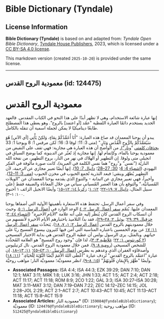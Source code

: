# Bible Dictionary (Tyndale)

## License Information

**Bible Dictionary (Tyndale)** is based on and adapted from: _Tyndale Open Bible Dictionary_, [Tyndale House Publishers](https://tyndaleopenresources.com/), 2023, which is licensed under a [CC BY-SA 4.0 license](https://creativecommons.org/licenses/by-sa/4.0/legalcode.en).

This markdown version (created `2025-10-20`) is provided under the same license.



--------------------------------

## معمودية الروح القدس (id: 124475)

معمودية الروح القدس
===================

إنها عبارة شائعة الاستخدام، وهي لا تظهر أبدًا على هذا النحو في الكتاب المقدس. فالعهد الجديد يستخدم دائمًا العبارة اللفظية "عمّد \[أو اعتمد] بالروح". وهو يعطي هذا المصطلح طابعًا ديناميكيًا لا يمكن لجملة اسمية أن تنقله بالكامل.

يبدو أن يوحنا المعمدان قد صاغ هذه العبارة: "أَنَا أُعَمِّدُكُمْ بِمَاءٍ، وَلكِنْ يَأْتِي \[أي الآتي] هُوَ سَيُعَمِّدُكُمْ بِالرُّوحِ الْقُدُسِ وَنَارٍ." (متى 3: 11؛ لوقا 3: 16؛ لكن مرقس 1: 8 ويوحنا 1: 33 [يحذفان كلمتي](https://ref.ly/Matt3:11) "[ونار").](https://ref.ly/Luke3:16) من الواضح أن هذه العبارة هي مجازية: فهي تقف على النقيض من معمودية يوحنا بالماء، وكإتمام لها. إنها مجازية إذ تُعبّر عن *الدينونة* كما يوضح السياق في انجيلي متى ولوقا. إن التطهير أو الهلاك في نهر من النار، بروح التطهير، من نفخة الله الناريّة ("نفس" و"روح" هما نفس الكلمة في العبرية)، كانت صورة مألوفة في الفكر اليهودي ([إشعياء 4: 4](https://ref.ly/Isa4:4)؛ [30: 27–28](https://ref.ly/Isa30:27-Isa30:28)؛ [دانيال 7: 10](https://ref.ly/Dan7:10)). إنها أيضًا تعبير مجازي عن *الرحمة،* لأن التطهير يُطهّر وينقي؛ فبعد التذرية تُجمع الحبوب في مخزن الحبوب ([متى 3: 11–12](https://ref.ly/Matt3:11-Matt3:12)). وأخيراً، فهي تعبير مجازي عن *البداية* \- والتنوع الذي يقدمه يوحنا المعمدان عن "الويلات المُسيانيَّة،" والتوقع بأن هذا العصر المُسياني سيأتي من خلال المعاناة والضيقة فقط (على سبيل المثال، [دانيال ٧: ١٩–٢٢](https://ref.ly/Dan7:19-Dan7:22)؛ [١٢: ١](https://ref.ly/Dan12:1)؛ [زكريا ١٤: ١٢–١٥](https://ref.ly/Zech14:12-Zech14:15)؛ وأيضًا الانجيل الزائف ١ أخنوخ ١٠٠: ١–٣).

وفي سفر أعمال الرسل، تحتفظ هذه الاستعارة بأهميتها الأولية التي أضفاها يوحنا المعمدان عليها. يُتمّم [سفر أعمال الرسل ٢: ٤](https://ref.ly/Acts2:4) الوعد الوارد في [أعمال الرسل ١: ٥](https://ref.ly/Acts1:5). وحيث أن انسكاب الروح القدس كان يُنظَر إليه على أنه علامة "*الأيام الأخيرة*" ([إشعياء ٤٤: ٣](https://ref.ly/Isa44:3)؛ [حزقيال ٣٩: ٢٩](https://ref.ly/Ezek39:29)؛ [يوئيل ٢: ٢٨–٢٩](https://ref.ly/Joel2:28-Joel2:29))، فقد *بدأ* التلاميذ باختبارهم الأيام الأخيرة لأنفسهم من خلال معموديتهم بالروح القدس [أعمال الرسل ٢: ١، ٧، ١٨](https://ref.ly/Acts2:1-Acts2:7)). يَتحدَّث [سفر أعمال الرسل ١١: ١٧](https://ref.ly/Acts11:17) عن يوم الخمسين باعتباره المناسبة التي آمن فيها كثيرون بيسوع المسيح ربًا على حياتهم. وبالمثل، يرى الرسول بولس أن عطية الروح القدس هي بداية الاختبار المسيحي ([٢ كورنثوس ١: ٢٢](https://ref.ly/2Cor1:22)؛ [غلاطية ٣: ٣](https://ref.ly/Gal3:3))، لذا فإن "وجود روح المسيح" هو العلامة المُحدِّدة للشخص المسيحي ([رومية ٨: ٩](https://ref.ly/Rom8:9)). فمن خلال معمودية الروح القدس، نال كرنيليوس وأصدقاؤه الغفران الذي وعدهم به بطرس [أعمال الرسل ١٠: ٤٣–٤٥](https://ref.ly/Acts10:43-Acts10:45)؛ [١١: ١٣–١٨](https://ref.ly/Acts11:13-Acts11:18). إن عبارة "اعتمَّد بالروح القدس" تُرِدف عبارة "أَعْطَى اللهُ الأُمَمَ أَيْضًا التَّوْبَةَ لِلْحَيَاةِ." ([١١: ١٨](https://ref.ly/Acts11:18)) وأيضًا "طَهَّرَ بِالإِيمَانِ قُلُوبَهُمْ" ([١٥: ٨–٩](https://ref.ly/Acts15:8-Acts15:9)). *انظر* معموديَّة؛ معموديَّة النار؛ مواهب روحيَّة.

* **Associated Passages:** ISA 4:4; ISA 44:3; EZK 39:29; DAN 7:10; DAN 12:1; MAT 3:11; MRK 1:8; LUK 3:16; JHN 1:33; ACT 1:5; ACT 2:4; ACT 2:18; ACT 11:17; ACT 11:18; ROM 8:9; 2CO 1:22; GAL 3:3; ISA 30:27–ISA 30:28; MAT 3:11–MAT 3:12; DAN 7:19–DAN 7:22; ZEC 14:12–ZEC 14:15; JOL 2:28–JOL 2:29; ACT 2:1–ACT 2:7; ACT 10:43–ACT 10:45; ACT 11:13–ACT 11:18; ACT 15:8–ACT 15:9
* **Associated Articles:** معمودية النار* (ID: `159084@TyndaleBibleDictionary`); معموديَّة (ID: `124476@TyndaleBibleDictionary`); مواهب روحية (ID: `512425@TyndaleBibleDictionary`)

